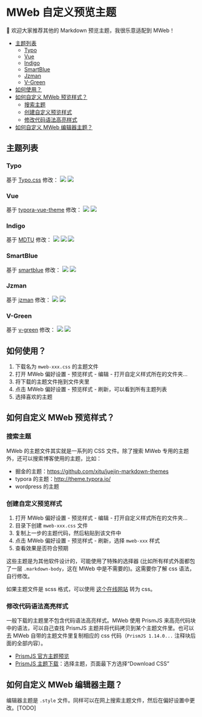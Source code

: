 # MWeb 自定义预览主题

👏 欢迎大家推荐其他的 Markdown 预览主题，我很乐意适配到 MWeb！

- [主题列表](#主题列表)
  - [Typo](#typo)
  - [Vue](#vue)
  - [Indigo](#indigo)
  - [SmartBlue](#smartblue)
  - [Jzman](#jzman)
  - [V-Green](#v-green)
- [如何使用？](#如何使用)
- [如何自定义 MWeb 预览样式？](#如何自定义-mweb-预览样式)
  - [搜索主题](#搜索主题)
  - [创建自定义预览样式](#创建自定义预览样式)
  - [修改代码语法高亮样式](#修改代码语法高亮样式)
- [如何自定义 MWeb 编辑器主题？](#如何自定义-mweb-编辑器主题)

## 主题列表
### Typo
基于 [Typo.css](https://github.com/sofish/Typo.css) 修改：
![](media/15732860467431.jpg)
![](media/15732860638359.jpg)

### Vue
基于 [typora-vue-theme](https://github.com/blinkfox/typora-vue-theme) 修改：
![](media/15732858925836.jpg)
![](media/15732859445415.jpg)

### Indigo
基于 [MDTU](https://markdown.devtool.tech/app) 修改：
![](media/05-13-12-47-13.png)
![](media/05-13-12-47-40.png)
![](media/05-13-12-47-50.png)

### SmartBlue

基于 [smartblue](https://github.com/cumt-robin/juejin-markdown-theme-smart-blue) 修改：
![](media/05-13-12-46-21.png)
![](media/05-13-12-46-46.png)

### Jzman
基于 [jzman](https://github.com/jzmanu/juejin-markdown-theme-jzman) 修改：
![](media/05-13-12-45-24.png)
![](media/05-13-12-45-54.png)

### V-Green
基于 [v-green](https://github.com/DawnLck/juejin-markdown-theme-v-green) 修改：
![](media/05-13-12-43-23.png)
![](media/05-13-12-45-03.png)

## 如何使用？
1. 下载名为 `mweb-xxx.css` 的主题文件
2. 打开 MWeb 偏好设置 - 预览样式 - 编辑 - 打开自定义样式所在的文件夹...
3. 将下载的主题文件拖到文件夹里
4. 点击 MWeb 偏好设置 - 预览样式 - 刷新，可以看到所有主题列表
5. 选择喜欢的主题

## 如何自定义 MWeb 预览样式？

### 搜索主题
MWeb 的主题文件其实就是一系列的 CSS 文件。除了搜索 MWeb 专用的主题外，还可以搜索博客使用的主题，比如：
* 掘金的主题：https://github.com/xitu/juejin-markdown-themes
* typora 的主题：http://theme.typora.io/
* wordpress 的主题

### 创建自定义预览样式
1. 打开 MWeb 偏好设置 - 预览样式 - 编辑 - 打开自定义样式所在的文件夹...
2. 目录下创建 `mweb-xxx.css` 文件
3. 复制上一步的主题代码，然后粘贴到该文件中
4. 点击 MWeb 偏好设置 - 预览样式 - 刷新，选择 `mweb-xxx` 样式
5. 查看效果是否符合预期
  
这些主题是为其他软件设计的，可能使用了特殊的选择器 (比如所有样式外面都包了一层 `.markdown-body`，这在 MWeb 中是不需要的)。这需要你了解 css 语法，自行修改。

如果主题文件是 scss 格式，可以使用 [这个在线网站](https://jsonformatter.org/scss-to-css) 转为 css。

### 修改代码语法高亮样式
一般下载的主题里不包含代码语法高亮样式。MWeb 使用 PrismJS 来高亮代码块中的语法，可以自己查找 PrismJS 主题并将代码拷贝到某个主题文件里。也可以去 MWeb 自带的主题文件里复制相应的 css 代码（`PrismJS 1.14.0...` 注释块后面的全部内容）。
* [PrismJS 官方主题预览](https://prismjs.com/)
* [PrismJS 主题下载](https://prismjs.com/download.html)：选择主题，页面最下方选择“Download CSS”

## 如何自定义 MWeb 编辑器主题？
编辑器主题是 `.style` 文件。同样可以在网上搜索主题文件，然后在偏好设置中更改。[TODO]